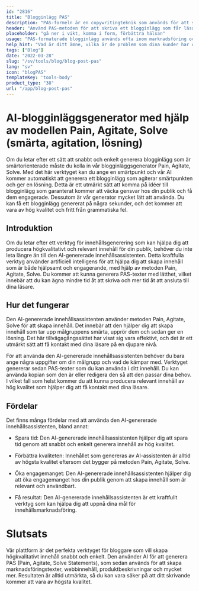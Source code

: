 ```yaml
---
id: "2816"
title: "Blogginlägg PAS"
description: "PAS-formeln är en copywritingteknik som används för att sälja en produkt eller tjänst genom att först lyfta fram kundens problem, sedan reta upp dem och slutligen erbjuda en lösning. Den här generatorn kan hjälpa dig att skapa ett PAS-formaterat blogginlägg som är i linje med ditt varumärke."
header: "Använd PAS-metoden för att skriva ett blogginlägg som får läsaren att agera."
placeholder: "gå ner i vikt, komma i form, förbättra hälsan"
usage: "PAS-formaterade blogginlägg används ofta inom marknadsföring och försäljning för att sälja en produkt eller tjänst. Följande generator kan hjälpa dig att skapa ett PAS-format blogginlägg som är nära kopplat till ditt varumärke."
help_hint: "Vad är ditt ämne, vilka är de problem som dina kunder har och vad är lösningen du erbjuder?"
tags: ["Blog"]
date: "2022-03-28"
slug: "/sv/tools/blog/blog-post-pas"
lang: "sv"
icon: "blogPAS"
templateKey: 'tools-body'
product_type: "38"
url: "/app/blog-post-pas"
---
```


# AI-blogginläggsgenerator med hjälp av modellen Pain, Agitate, Solve (smärta, agitation, lösning)

Om du letar efter ett sätt att snabbt och enkelt generera blogginlägg som är smärtorienterade måste du kolla in vår blogginläggsgenerator Pain, Agitate, Solve. Med det här verktyget kan du ange en smärtpunkt och vår AI kommer automatiskt att generera ett blogginlägg som agiterar smärtpunkten och ger en lösning. Detta är ett utmärkt sätt att komma på idéer till blogginlägg som garanterat kommer att väcka gensvar hos din publik och få dem engagerade. Dessutom är vår generator mycket lätt att använda. Du kan få ett blogginlägg genererat på några sekunder, och det kommer att vara av hög kvalitet och fritt från grammatiska fel.

## Introduktion

Om du letar efter ett verktyg för innehållsgenerering som kan hjälpa dig att producera högkvalitativt och relevant innehåll för din publik, behöver du inte leta längre än till den AI-genererade innehållsassistenten. Detta kraftfulla verktyg använder artificiell intelligens för att hjälpa dig att skapa innehåll som är både hjälpsamt och engagerande, med hjälp av metoden Pain, Agitate, Solve. Du kommer att kunna generera PAS-texter med lätthet, vilket innebär att du kan ägna mindre tid åt att skriva och mer tid åt att ansluta till dina läsare.

## Hur det fungerar

Den AI-genererade innehållsassistenten använder metoden Pain, Agitate, Solve för att skapa innehåll. Det innebär att den hjälper dig att skapa innehåll som tar upp målgruppens smärta, upprör dem och sedan ger en lösning. Det här tillvägagångssättet har visat sig vara effektivt, och det är ett utmärkt sätt att få kontakt med dina läsare på en djupare nivå.

För att använda den AI-genererade innehållsassistenten behöver du bara ange några uppgifter om din målgrupp och vad de kämpar med. Verktyget genererar sedan PAS-texter som du kan använda i ditt innehåll. Du kan använda kopian som den är eller redigera den så att den passar dina behov. I vilket fall som helst kommer du att kunna producera relevant innehåll av hög kvalitet som hjälper dig att få kontakt med dina läsare.

## Fördelar

Det finns många fördelar med att använda den AI-genererade innehållsassistenten, bland annat:

- Spara tid: Den AI-genererade innehållsassistenten hjälper dig att spara tid genom att snabbt och enkelt generera innehåll av hög kvalitet.

- Förbättra kvaliteten: Innehållet som genereras av AI-assistenten är alltid av högsta kvalitet eftersom det bygger på metoden Pain, Agitate, Solve.

- Öka engagemanget: Den AI-genererade innehållsassistenten hjälper dig att öka engagemanget hos din publik genom att skapa innehåll som är relevant och användbart.

- Få resultat: Den AI-genererade innehållsassistenten är ett kraftfullt verktyg som kan hjälpa dig att uppnå dina mål för innehållsmarknadsföring.

# Slutsats

Vår plattform är det perfekta verktyget för bloggare som vill skapa högkvalitativt innehåll snabbt och enkelt. Den använder AI för att generera PAS (Pain, Agitate, Solve Statements), som sedan används för att skapa marknadsföringstexter, webbinnehåll, produktbeskrivningar och mycket mer. Resultaten är alltid utmärkta, så du kan vara säker på att ditt skrivande kommer att vara av högsta kvalitet.
